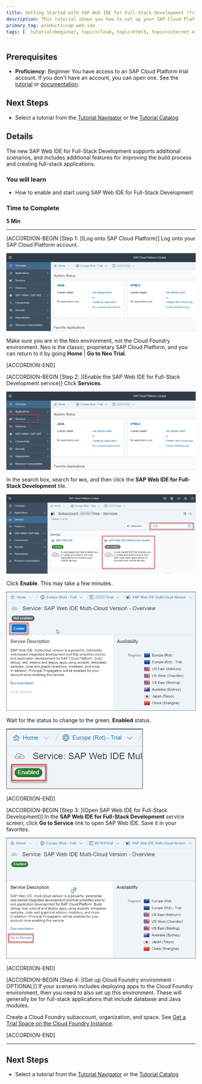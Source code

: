 ```yaml
---
title: Getting Started with SAP Web IDE for Full-Stack Development (Trial)
description: This tutorial shows you how to set up your SAP Cloud Platform trial account so you can start developing applications with SAP Web IDE for Full-Stack Development.
primary_tag: products>sap-web-ide
tags: [  tutorial>beginner, topic>cloud, topic>html5, topic>internet-of-things, topic>sapui5, products>sap-cloud-platform, products>sap-web-ide ]
---
```


## Prerequisites  
- **Proficiency:** Beginner
You have access to an SAP Cloud Platform trial account. If you don't have an account, you can open one. See the [tutorial](https://www.sap.com/developer/tutorials/hcp-create-trial-account.html) or [documentation](https://help.sap.com/viewer/65de2977205c403bbc107264b8eccf4b/Cloud/en-US/65d74d39cb3a4bf8910cd36ec54d2b99.html).

## Next Steps
- Select a tutorial from the [Tutorial Navigator](https://www.sap.com/developer/tutorial-navigator.html) or the [Tutorial Catalog](https://www.sap.com/developer/tutorial-navigator.tutorials.html) 

## Details
The new SAP Web IDE for Full-Stack Development supports additional scenarios, and includes additional features for improving the build process and creating full-stack applications.

### You will learn  
- How to enable and start using SAP Web IDE for Full-Stack Development

### Time to Complete
**5 Min**

---

[ACCORDION-BEGIN [Step 1: ](Log onto SAP Cloud Platform)]
Log onto your SAP Cloud Platform account.

![Open cockpit](OpenCockpit.png)

Make sure you are in the Neo environment, not the Cloud Foundry environment. Neo is the classic, proprietary SAP Cloud Platform, and you can return to it by going **Home** | **Go to Neo Trial**.


[ACCORDION-END]


[ACCORDION-BEGIN [Step 2: ](Enable the SAP Web IDE for Full-Stack Development service)]
Click **Services**.

![Services](Services.png)

In the search box, search for `Web`, and then click the **SAP Web IDE for Full-Stack Development** tile.

![Find full-stack version](FindService.png)

Click **Enable**. This may take a few minutes.

![Enable full-stack version](Enable.png)

Wait for the status to change to the green, **Enabled** status.

![full-stack version enabled](Enabled.png)


[ACCORDION-END]

[ACCORDION-BEGIN [Step 3: ](Open SAP Web IDE for Full-Stack Development)]
In the **SAP Web IDE for Full-Stack Development** service screen, click **Go to Service** link to open SAP Web IDE. Save it in your favorites.

![Open SAP Web IDE](OpenIDE.png)


[ACCORDION-END]


[ACCORDION-BEGIN [Step 4: ](Set up Cloud Foundry environment - OPTIONAL)]
If your scenario includes deploying apps to the Cloud Foundry environment, then you need to also set up this environment. These will generally be for full-stack applications that include database and Java modules.

Create a Cloud Foundry subaccount, organization, and space. See [Get a Trial Space on the Cloud Foundry Instance](https://help.sap.com/viewer/65de2977205c403bbc107264b8eccf4b/Cloud/en-US/76e79d62fa0149d5aa7b0698c9a33687.html).



[ACCORDION-END]

---



## Next Steps
- Select a tutorial from the [Tutorial Navigator](https://www.sap.com/developer/tutorial-navigator.html) or the [Tutorial Catalog](https://www.sap.com/developer/tutorial-navigator.tutorials.html)
